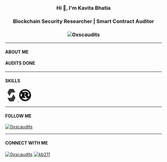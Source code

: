 
<h3><div align="center"><strong>Hi 👋, I'm Kavita Bhatia</strong></div></h3>
<h3><div align="center"><strong>Blockchain Security Researcher | Smart Contract Auditor</strong></div></h3>
<h3><div align="center"> <img src="https://komarev.com/ghpvc/?username=0xscaudits&label=Profile%20views&color=0e75b6&style=flat" alt="0xscaudits" /></div></h3>

___

#### **__ABOUT ME__** 
#### AUDITS DONE

___

#### **__SKILLS__**
<a href="https://soliditylang.org" target="_blank" rel="noreferrer"> <img src="https://github.com/devicons/devicon/blob/master/icons/solidity/solidity-plain.svg" alt="solidity" width="40" height="40"/> </a> 
<a href="https://www.rust-lang.org/" target="_blank" rel="noreferrer"> <img src="https://github.com/devicons/devicon/blob/master/icons/rust/rust-plain.svg" alt="rust" width="40" height="40"/> </a> 

___
<!--#### **__CERTIFICATIONS__** -->

#### **__FOLLOW ME__**
<p align="left"> <a href="https://twitter.com/0xscaudits" target="blank"><img src="https://img.shields.io/twitter/follow/0xscaudits?logo=twitter&style=for-the-badge" alt="0xscaudits" /></a> </p>

___
#### **__CONNECT WITH ME__**
<p align="left">
<a href="https://twitter.com/0xscaudits" target="blank"><img align="center" src="https://raw.githubusercontent.com/rahuldkjain/github-profile-readme-generator/master/src/images/icons/Social/twitter.svg" alt="0xscaudits" height="20" width="30" /></a>
<a href="https://linkedin.com/in/kb211" target="blank"><img align="center" src="https://raw.githubusercontent.com/rahuldkjain/github-profile-readme-generator/master/src/images/icons/Social/linked-in-alt.svg" alt="kb211" height="20" width="30" /></a>
</p>



 
